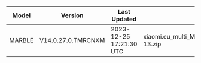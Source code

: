 | Model | Version | Last Updated | File Name | Size | Download Link |
| ---- | ---- | ---- | ---- | ---- | ---- |
| MARBLE | V14.0.27.0.TMRCNXM | 2023-12-25 17:21:30 UTC | xiaomi.eu_multi_MARBLE_V14.0.27.0.TMRCNXM_v14-13.zip | 5.2 GB | [SourceForge](https://sourceforge.net/projects/xiaomi-eu-multilang-miui-roms/files/xiaomi.eu/MIUI-STABLE-RELEASES/MIUIv14/xiaomi.eu_multi_MARBLE_V14.0.27.0.TMRCNXM_v14-13.zip/download) |
